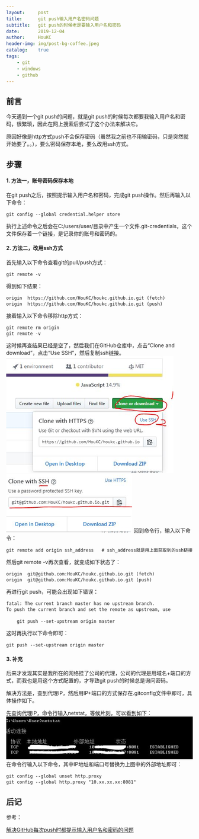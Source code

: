 ```yaml
---
layout:     post
title:      git push输入用户名密码问题
subtitle:   git push的时候老是要输入用户名和密码
date:       2019-12-04
author:     HouKC
header-img: img/post-bg-coffee.jpeg
catalog:    true
tags:
    - git
    - windows
    - github
---
```


## 前言
今天遇到一个git push的问题，就是git push的时候每次都要我输入用户名和密码，很繁琐，因此在网上搜索后尝试了这个办法来解决它。

原因好像是http方式push不会保存密码（虽然我之前也不用输密码，只是突然就开始要了。。），要么密码保存本地，要么改用ssh方式。
## 步骤
#### 1. 方法一，账号密码保存本地
在git push之后，按照提示输入用户名和密码，完成git push操作。然后再输入以下命令：
```
git config --global credential.helper store
```
执行上述命令之后会在C:/users/user/目录中产生一个文件.git-credentials，这个文件保存着一个链接，是记录你的账号和密码的。

#### 2. 方法二，改用ssh方式
首先输入以下命令查看git的pull/push方式：
```
git remote -v
```
得到如下结果：
```
origin  https://github.com/HouKC/houkc.github.io.git (fetch)
origin  https://github.com/HouKC/houkc.github.io.git (push)
```
接着输入以下命令移除http方式：
```
git remote rm origin
git remote -v
```
这时候再查结果已经是空了，然后我们在GitHub仓库中，点击“Clone and download”，点击“Use SSH”，然后复制ssh链接。
 ![ssh1](https://raw.githubusercontent.com/HouKC/HouKC.github.io/master/img/gitPushProblem-ssh1.jpg)
 ![ssh2](https://raw.githubusercontent.com/HouKC/HouKC.github.io/master/img/gitPushProblem-ssh2.jpg)
回到命令行，输入以下命令：
```
git remote add origin ssh_address   # ssh_address就是用上面获取到的ssh链接
```
然后git remote -v再次查看，就变成如下状态了：
```
origin  git@github.com:HouKC/houkc.github.io.git (fetch)
origin  git@github.com:HouKC/houkc.github.io.git (push)
```
再进行git push，可能会出现如下错误：
```
fatal: The current branch master has no upstream branch.
To push the current branch and set the remote as upstream, use

    git push --set-upstream origin master
```
这时再执行以下命令即可：
```
git push --set-upstream origin master
```

#### 3. 补充
后来才发现其实是我所在的网络挂了公司的代理，公司的代理是用域名+端口的方式，而我也是用这个方式配置的，才导致git push的时候总是询问密码。

解决方法是，查到代理IP，然后用IP+端口的方式保存在.gitconfig文件中即可，具体操作如下。

先查询代理IP，命令行输入netstat，等候片刻，可以看到如下：
 ![net](https://raw.githubusercontent.com/HouKC/HouKC.github.io/master/img/gitPushProblem-net.jpg)
在命令行输入以下命令，其中IP地址和端口号替换为上图中的外部地址即可：
```
git config --global unset http.proxy
git config --global http.proxy "10.xx.xx.xx:8081"
```
## 后记
参考：

[解决GitHub每次push时都提示输入用户名和密码的问题](https://blog.csdn.net/mr_javascript/article/details/83043174)